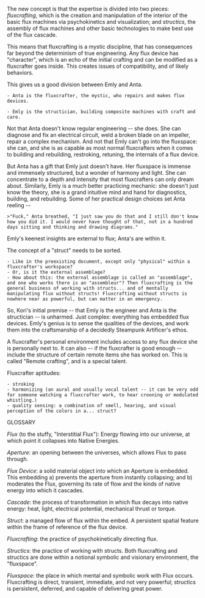 The new concept is that the expertise is divided into two pieces: _fluxcrafting_, which is the creation and manipulation of the interior of the basic flux machines via psychokinetics and visualization; and _structics_, the assembly of flux machines and other basic technologies to make best use of the flux cascade.

This means that fluxcrafting is a mystic discipline, that has consequences far beyond the determinism of true engineering. Any flux device has "character", which is an echo of the initial crafting and can be modified as a fluxcrafter goes inside. This creates issues of compatibility, and of likely behaviors.

This gives us a good division between Emly and Anta.

    - Anta is the fluxcrafter, the mystic, who repairs and makes flux devices.

    - Emly is the structician, building composite machines with craft and care.

Not that Anta doesn't know regular engineering -- she does. She can diagnose and fix an electrical circuit, weld a broken blade on an impeller, repair a complex mechanism. And not that Emly can't go into the fluxspace: she can, and she is as capable as most normal fluxcrafters when it comes to building and rebuilding, restroking, retuning, the internals of a flux device.

But Anta has a gift that Emly just doesn't have. Her fluxspace is immense and immensely structured, but a wonder of harmony and light. She can concentrate to a depth and intensity that most fluxcrafters can only dream about. Similarly, Emly is a much better practicing mechanic: she doesn't just know the theory, she is a grand intuitive mind and hand for diagnostics, building, and rebuilding. Some of her practical design choices set Anta reeling -- 

    >"Fuck," Anta breathed, "I just saw you do that and I still don't know how you did it. I would never have thought of that, not in a hundred days sitting and thinking and drawing diagrams."

Emly's keenest insights are external to flux; Anta's are within it.

The concept of a "struct" needs to be sorted.

    - Like in the preexisting document, except only "physical" within a fluxcrafter's workspace?
    - Or, is it the external assemblage?
    - How about this: the external assemblage is called an "assemblage", and one who works there is an "assembleur"? Then fluxcrafting is the general business of working with structs... and of mentally manipulating flux without structs! Fluxcrafting without structs is nowhere near as powerful, but can matter in an emergency.

So, Kori's initial premise -- that Emly is the engineer and Anta is the structician -- is unharmed. Just complex: everything has embedded flux devices. Emly's genius is to sense the qualities of the devices, and work them into the craftsmanship of a decidedly Steampunk Artificer's ethos.

A fluxcrafter's personal environment includes access to any flux device she is personally next to. It can also -- if the fluxcrafter is good enough -- include the structure of certain remote items she has worked on. This is called "Remote crafting", and is a special talent.

Fluxcrafter aptitudes:

    - stroking
    - harmonizing (an aural and usually vocal talent -- it can be very odd for someone watching a fluxcrafter work, to hear crooning or modulated whistling.)
    - quality sensing: a combination of smell, hearing, and visual perception of the colors in a... struct?


GLOSSARY

_Flux_ (to the stuffy, "Interstitial Flux"): Energy flowing into our universe, at which point it collapses into Native Energies.

_Aperture_: an opening between the universes, which allows Flux to pass through.

_Flux Device_: a solid material object into which an Aperture is embedded. This embedding a) prevents the aperture from instantly collapsing; and b) moderates the Flux, governing its rate of flow and the kinds of native energy into which it cascades.

_Cascade_: the process of transformation in which flux decays into native energy: heat, light, electrical potential, mechanical thrust or torque.

_Struct_: a managed flow of flux within the embed. A persistent spatial feature within the frame of reference of the flux device.

_Fluxcrafting_: the practice of psychokinetically directing flux.

_Structics_: the practice of working with structs. Both fluxcrafting and structics are done within a notional symbolic and visionary environment, the "fluxspace".

_Fluxspace_: the place in which mental and symbolic work with Flux occurs. Fluxcrafting is direct, transient, immediate, and not very powerful; structics is persistent, deferred, and capable of delivering great power.
